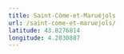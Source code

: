 ```yaml
---
title: Saint-Côme-et-Maruéjols
url: /saint-come-et-maruejols/
latitude: 43.8276814
longitude: 4.2030887
---
```

